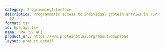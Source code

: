 ```yaml
---
category: ProgrammingInterface
description: Programmatic access to individual protein entries in TSV format via Ensembl
  ID
format: tsv
id: hpa.api.tsv
name: HPA TSV API
product_url: https://www.proteinatlas.org/about/download
layout: product_detail
---
```

